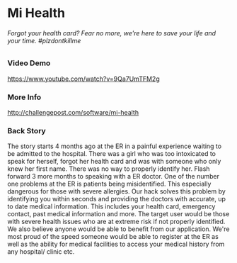 # Mi Health

###### Forgot your health card? Fear no more, we're here to save your life and your time. #plzdontkillme

### Video Demo
https://www.youtube.com/watch?v=9Qa7UmTFM2g
### More Info
http://challengepost.com/software/mi-health

### Back Story
The story starts 4 months ago at the ER in a painful experience waiting to be admitted to the hospital. There was a girl who was too intoxicated to speak for herself, forgot her health card and was with someone who only knew her first name. There was no way to properly identify her. Flash forward 3 more months to speaking with a ER doctor. One of the number one problems at the ER is patients being misidentified. This especially dangerous for those with severe allergies. Our hack solves this problem by identifying you within seconds and providing the doctors with accurate, up to date medical information. This includes your health card, emergency contact, past medical information and more. The target user would be those with severe health issues who are at extreme risk if not properly identified. We also believe anyone would be able to benefit from our application. We're most proud of the speed someone would be able to register at the ER as well as the ability for medical facilities to access your medical history from any hospital/ clinic etc.
